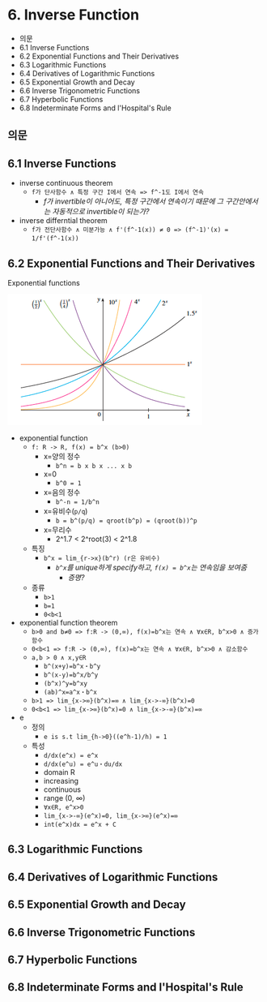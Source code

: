 # 6. Inverse Function

- 의문
- 6.1 Inverse Functions
- 6.2 Exponential Functions and Their Derivatives
- 6.3 Logarithmic Functions
- 6.4 Derivatives of Logarithmic Functions
- 6.5 Exponential Growth and Decay
- 6.6 Inverse Trigonometric Functions
- 6.7 Hyperbolic Functions
- 6.8 Indeterminate Forms and l'Hospital's Rule

## 의문

## 6.1 Inverse Functions

- inverse continuous theorem
  - `f가 단사함수 ∧ 특정 구간 I에서 연속 => f^-1도 I에서 연속`
    - *f가 invertible이 아니어도, 특정 구간에서 연속이기 때문에 그 구간안에서는 자동적으로 invertible이 되는가?*
- inverse differntial theorem
  - `f가 전단사함수 ∧ 미분가능 ∧ f'(f^-1(x)) ≠ 0 => (f^-1)'(x) = 1/f'(f^-1(x))`

## 6.2 Exponential Functions and Their Derivatives

Exponential functions

![](./images/ch6/exponential_function1.png)

- exponential function
  - `f: R -> R, f(x) = b^x (b>0)`
    - x=양의 정수
      - `b^n = b x b x ... x b`
    - x=0
      - `b^0 = 1`
    - x=음의 정수
      - `b^-n = 1/b^n`
    - x=유비수(`p/q`)
      - `b = b^(p/q) = qroot(b^p) = (qroot(b))^p`
    - x=무리수
      - 2^1.7 < 2^root(3) < 2^1.8
  - 특징
    - `b^x = lim_{r->x}(b^r) (r은 유비수)`
      - *`b^x`를 unique하게 specify하고, `f(x) = b^x`는 연속임을 보여줌*
        - *증명?*
  - 종류
    - `b>1`
    - `b=1`
    - `0<b<1`
- exponential function theorem
  - `b>0 and b≠0 => f:R -> (0,∞), f(x)=b^x는 연속 ∧ ∀x∈R, b^x>0 ∧ 증가함수`
  - `0<b<1 => f:R -> (0,∞), f(x)=b^x는 연속 ∧ ∀x∈R, b^x>0 ∧ 감소함수`
  - `a,b > 0 ∧ x,y∈R`
    - `b^(x+y)=b^x・b^y`
    - `b^(x-y)=b^x/b^y`
    - `(b^x)^y=b^xy`
    - `(ab)^x=a^x・b^x`
  - `b>1 => lim_{x->∞}(b^x)=∞ ∧ lim_{x->-∞}(b^x)=0`
  - `0<b<1 => lim_{x->∞}(b^x)=0 ∧ lim_{x->-∞}(b^x)=∞`
- e
  - 정의
    - `e is s.t lim_{h->0}((e^h-1)/h) = 1`
  - 특성
    - `d/dx(e^x) = e^x`
    - `d/dx(e^u) = e^u・du/dx`
    - domain R
    - increasing
    - continuous
    - range (0, ∞)
    - `∀x∈R, e^x>0`
    - `lim_{x->-∞}(e^x)=0, lim_{x->∞}(e^x)=∞`
    - `int(e^x)dx = e^x + C`

## 6.3 Logarithmic Functions
## 6.4 Derivatives of Logarithmic Functions
## 6.5 Exponential Growth and Decay
## 6.6 Inverse Trigonometric Functions
## 6.7 Hyperbolic Functions
## 6.8 Indeterminate Forms and l'Hospital's Rule
